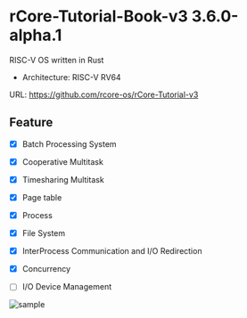 # rCore-Tutorial-Book-v3 3.6.0-alpha.1

RISC-V OS written in Rust

- Architecture: RISC-V RV64

URL: <https://github.com/rcore-os/rCore-Tutorial-v3>

## Feature

- [x] Batch Processing System

- [x] Cooperative Multitask

- [x] Timesharing Multitask

- [x] Page table

- [x] Process

- [x] File System

- [x] InterProcess Communication and I/O Redirection

- [x] Concurrency

- [ ] I/O Device Management

![sample](https://user-images.githubusercontent.com/68905624/189535647-8db48562-5cf9-4225-a2f3-42174ab3e995.gif)
